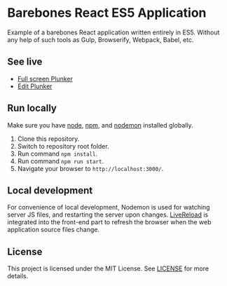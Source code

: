 # Barebones React ES5 Application

Example of a barebones React application written entirely in ES5. Without any help of such tools as Gulp,
Browserify, Webpack, Babel, etc.

## See live

- [Full screen Plunker](https://run.plnkr.co/plunks/mweu8i/)
- [Edit Plunker](https://plnkr.co/edit/mweu8i?p=info)

## Run locally

Make sure you have [node](https://github.com/nodejs/node), [npm](https://github.com/npm/npm), and
[nodemon](https://github.com/remy/nodemon) installed globally.

1. Clone this repository.
2. Switch to repository root folder.
3. Run command `npm install`.
4. Run command `npm run start`.
5. Navigate your browser to `http://localhost:3000/`.

## Local development

For convenience of local development, Nodemon is used for watching server JS files, and restarting the server upon
changes. [LiveReload](https://github.com/napcs/node-livereload) is integrated into the front-end part to refresh the
browser when the web application source files change.

## License

This project is licensed under the MIT License. See [LICENSE](LICENSE) for more details.
